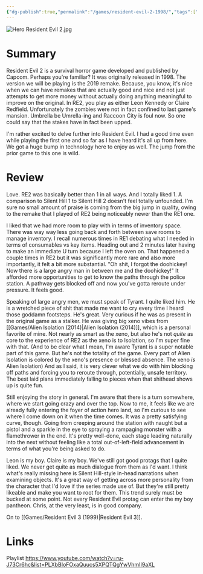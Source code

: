 ```yaml
---
{"dg-publish":true,"permalink":"/games/resident-evil-2-1998/","tags":["games","LP"],"created":"2025-03-29","updated":"2025-10-02"}
---
```



![Hero Resident Evil 2.jpg](/img/user/_sys/Attachments/Hero%20Resident%20Evil%202.jpg)

# Summary

Resident Evil 2 is a survival horror game developed and published by Capcom. Perhaps you're familiar? It was originally released in 1998. The version we will be playing is the 2019 remake. Because, you know, it's nice when we can have remakes that are actually good and nice and not just attempts to get more money without actually doing anything meaningful to improve on the original. In RE2, you play as either Leon Kennedy or Claire Redfield. Unfortunately the zombies were not in fact confined to last game's mansion. Umbrella be Umrella-ing and Raccoon City is foul now. So one could say that the stakes have in fact been upped.

I'm rather excited to delve further into Resident Evil. I had a good time even while playing the first one and so far as I have heard it's all up from here. We got a huge bump in technology here to enjoy as well. The jump from the prior game to this one is wild.

# Review

Love. RE2 was basically better than 1 in all ways. And I totally liked 1. A comparison to Silent Hill 1 to Silent Hill 2 doesn't feel totally unfounded. I'm sure no small amount of praise is coming from the big jump in quality, owing to the remake that I played of RE2 being noticeably newer than the RE1 one.

I liked that we had more room to play with in terms of inventory space. There was way way less going back and forth between save rooms to manage inventory. I recall numerous times in RE1 debating what I needed in terms of consumables vs key items. Heading out and 2 minutes later having to make an immediate U turn because I left the oven on. That happened a couple times in RE2 but it was significantly more rare and also more importantly, it felt a bit more substantial. "Oh shit, I forgot the doohickey! Now there is a large angry man in between me and the doohickey!" It afforded more opportunities to get to know the paths through the police station. A pathway gets blocked off and now you've gotta reroute under pressure. It feels good.

Speaking of large angry men, we must speak of Tyrant. I quite liked him. He is a wretched piece of shit that made me want to cry every time I heard those goddamn footsteps. He's great. Very curious if he was as present in the original game as a stalker. He was giving big xeno vibes from [[Games/Alien Isolation (2014)\|Alien Isolation (2014)]], which is a personal favorite of mine. Not nearly as smart as the xeno, but also he's not *quite* as core to the experience of RE2 as the xeno is to Isolation, so I'm super fine with that. (And to be clear what I mean, I'm aware Tyrant is a super notable part of this game. But he's not the totality of the game. Every part of Alien Isolation is colored by the xeno's presence or blessed absence. The xeno *is* Alien Isolation) And as I said, it is very clever what we do with him blocking off paths and forcing you to reroute through, potentially, unsafe territory. The best laid plans immediately falling to pieces when that shithead shows up is quite fun.

Still enjoying the story in general. I'm aware that there is a turn somewhere, where we start going crazy and over the top. Now to me, it feels like we are already fully entering the foyer of action hero land, so I'm curious to see where I come down on it when the time comes. It was a pretty satisfying curve, though. Going from creeping around the station with naught but a pistol and a sparkle in the eye to spraying a rampaging monster with a flamethrower in the end. It's pretty well-done, each stage leading naturally into the next without feeling like a total out-of-left-field advancement in terms of what you're being asked to do.

Leon is my boy. Claire is my boy. We've still got good protags that I quite liked. We never get quite as much dialogue from them as I'd want. I think what's really missing here is Silent Hill-style in-head narrations when examining objects. It's a great way of getting across more personality from the character that I'd love if the series made use of. But they're still pretty likeable and make you want to root for them. This trend surely must be bucked at some point. Not every Resident Evil protag can enter the my boy pantheon. Chris, at the very least, is in good company.

On to [[Games/Resident Evil 3 (1999)\|Resident Evil 3]].

# Links

Playlist https://www.youtube.com/watch?v=ru-J73Cr6hc&list=PLXbBIoFOxaQuucs5XPQTQgYwVhmII9aXL

